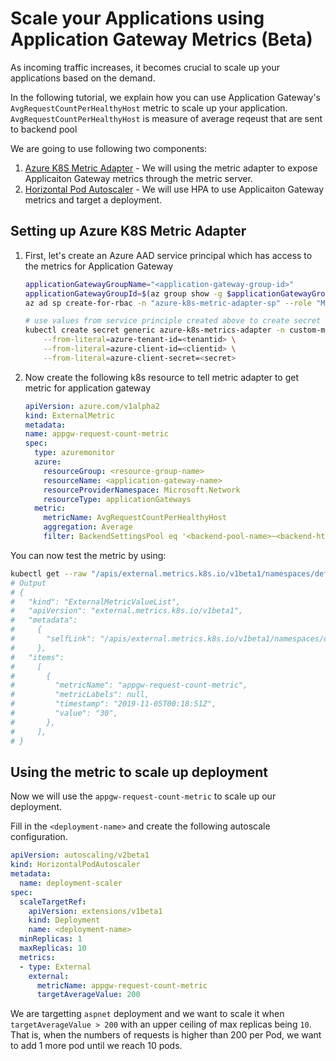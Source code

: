 # Scale your Applications using Application Gateway Metrics (Beta)

As incoming traffic increases, it becomes crucial to scale up your applications based on the demand.

In the following tutorial, we explain how you can use Application Gateway's `AvgRequestCountPerHealthyHost` metric to scale up your application. `AvgRequestCountPerHealthyHost` is measure of average reqeust that are sent to backend pool

We are going to use following two components:

1. [Azure K8S Metric Adapter](https://github.com/Azure/azure-k8s-metrics-adapter) - We will using the metric adapter to expose Applicaiton Gateway metrics through the metric server.
1. [Horizontal Pod Autoscaler](https://docs.microsoft.com/en-us/azure/aks/concepts-scale#horizontal-pod-autoscaler) - We will use HPA to use Applicaiton Gateway metrics and target a deployment.

## Setting up Azure K8S Metric Adapter

1. First, let's create an Azure AAD service principal which has access to the metrics for Application Gateway

    ```bash
    applicationGatewayGroupName="<application-gateway-group-id>"
    applicationGatewayGroupId=$(az group show -g $applicationGatewayGroupName -o tsv --query "id")
    az ad sp create-for-rbac -n "azure-k8s-metric-adapter-sp" --role "Monitoring Reader" --scopes applicationGatewayGroupId

    # use values from service principle created above to create secret
    kubectl create secret generic azure-k8s-metrics-adapter -n custom-metrics \
        --from-literal=azure-tenant-id=<tenantid> \
        --from-literal=azure-client-id=<clientid> \
        --from-literal=azure-client-secret=<secret>
    ```

1. Now create the following k8s resource to tell metric adapter to get metric for application gateway

    ```yaml
    apiVersion: azure.com/v1alpha2
    kind: ExternalMetric
    metadata:
    name: appgw-request-count-metric
    spec:
      type: azuremonitor
      azure:
        resourceGroup: <resource-group-name>
        resourceName: <application-gateway-name>
        resourceProviderNamespace: Microsoft.Network
        resourceType: applicationGateways
      metric:
        metricName: AvgRequestCountPerHealthyHost
        aggregation: Average
        filter: BackendSettingsPool eq '<backend-pool-name>~<backend-http-setting-name>' # optional
    ```

You can now test the metric by using:
```bash
kubectl get --raw "/apis/external.metrics.k8s.io/v1beta1/namespaces/default/appgw-request-count-metric"
# Output
# {
#   "kind": "ExternalMetricValueList",
#   "apiVersion": "external.metrics.k8s.io/v1beta1",
#   "metadata":
#     {
#       "selfLink": "/apis/external.metrics.k8s.io/v1beta1/namespaces/default/appgw-request-count-metric",
#     },
#   "items":
#     [
#       {
#         "metricName": "appgw-request-count-metric",
#         "metricLabels": null,
#         "timestamp": "2019-11-05T00:18:51Z",
#         "value": "30",
#       },
#     ],
# }
```

## Using the metric to scale up deployment

Now we will use the `appgw-request-count-metric` to scale up our deployment.

Fill in the `<deployment-name>` and create the following autoscale configuration.

```yaml
apiVersion: autoscaling/v2beta1
kind: HorizontalPodAutoscaler
metadata:
  name: deployment-scaler
spec:
  scaleTargetRef:
    apiVersion: extensions/v1beta1
    kind: Deployment
    name: <deployment-name>
  minReplicas: 1
  maxReplicas: 10
  metrics:
  - type: External
    external:
      metricName: appgw-request-count-metric
      targetAverageValue: 200
```

We are targetting `aspnet` deployment and we want to scale it when `targetAverageValue > 200` with an upper ceiling of max replicas being `10`. That is, when the numbers of requests is higher than 200 per Pod, we want to add 1 more pod until we reach 10 pods.